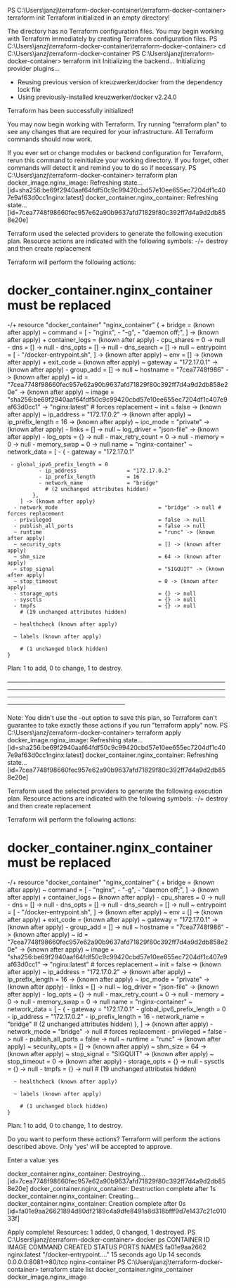 PS C:\Users\janzj\terraform-docker-container\terraform-docker-container> terraform init
Terraform initialized in an empty directory!

The directory has no Terraform configuration files. You may begin working
with Terraform immediately by creating Terraform configuration files.
PS C:\Users\janzj\terraform-docker-container\terraform-docker-container> cd C:\Users\janzj\terraform-docker-container
PS C:\Users\janzj\terraform-docker-container> terraform init
Initializing the backend...
Initializing provider plugins...
- Reusing previous version of kreuzwerker/docker from the dependency lock file
- Using previously-installed kreuzwerker/docker v2.24.0

Terraform has been successfully initialized!

You may now begin working with Terraform. Try running "terraform plan" to see
any changes that are required for your infrastructure. All Terraform commands
should now work.

If you ever set or change modules or backend configuration for Terraform,
rerun this command to reinitialize your working directory. If you forget, other
commands will detect it and remind you to do so if necessary.
PS C:\Users\janzj\terraform-docker-container> terraform plan
docker_image.nginx_image: Refreshing state... [id=sha256:be69f2940aaf64fdf50c9c99420cbd57e10ee655ec7204df1c407e9af63d0cc1nginx:latest]
docker_container.nginx_container: Refreshing state... [id=7cea7748f98660fec957e62a90b9637afd71829f80c392ff7d4a9d2db858e20e]

Terraform used the selected providers to generate the following execution plan. Resource actions are indicated with the following symbols:
-/+ destroy and then create replacement

Terraform will perform the following actions:

  # docker_container.nginx_container must be replaced
-/+ resource "docker_container" "nginx_container" {
      + bridge                                      = (known after apply)
      ~ command                                     = [
          - "nginx",
          - "-g",
          - "daemon off;",
        ] -> (known after apply)
      + container_logs                              = (known after apply)
      - cpu_shares                                  = 0 -> null
      - dns                                         = [] -> null
      - dns_opts                                    = [] -> null
      - dns_search                                  = [] -> null
      ~ entrypoint                                  = [
          - "/docker-entrypoint.sh",
        ] -> (known after apply)
      ~ env                                         = [] -> (known after apply)
      + exit_code                                   = (known after apply)
      ~ gateway                                     = "172.17.0.1" -> (known after apply)
      - group_add                                   = [] -> null
      ~ hostname                                    = "7cea7748f986" -> (known after apply)
      ~ id                                          = "7cea7748f98660fec957e62a90b9637afd71829f80c392ff7d4a9d2db858e20e" -> (known after apply)
      ~ image                                       = "sha256:be69f2940aaf64fdf50c9c99420cbd57e10ee655ec7204df1c407e9af63d0cc1" -> "nginx:latest" # forces replacement
      ~ init                                        = false -> (known after apply)
      ~ ip_address                                  = "172.17.0.2" -> (known after apply)
      ~ ip_prefix_length                            = 16 -> (known after apply)
      ~ ipc_mode                                    = "private" -> (known after apply)
      - links                                       = [] -> null
      ~ log_driver                                  = "json-file" -> (known after apply)
      - log_opts                                    = {} -> null
      - max_retry_count                             = 0 -> null
      - memory                                      = 0 -> null
      - memory_swap                                 = 0 -> null
        name                                        = "nginx-container"
      ~ network_data                                = [
          - {
              - gateway                   = "172.17.0.1"


     - global_ipv6_prefix_length = 0
              - ip_address                = "172.17.0.2"
              - ip_prefix_length          = 16
              - network_name              = "bridge"
                # (2 unchanged attributes hidden)
            },
        ] -> (known after apply)
      - network_mode                                = "bridge" -> null # forces replacement
      - privileged                                  = false -> null
      - publish_all_ports                           = false -> null
      ~ runtime                                     = "runc" -> (known after apply)
      ~ security_opts                               = [] -> (known after apply)
      ~ shm_size                                    = 64 -> (known after apply)
      ~ stop_signal                                 = "SIGQUIT" -> (known after apply)
      ~ stop_timeout                                = 0 -> (known after apply)
      - storage_opts                                = {} -> null
      - sysctls                                     = {} -> null
      - tmpfs                                       = {} -> null
        # (19 unchanged attributes hidden)

      ~ healthcheck (known after apply)

      ~ labels (known after apply)

        # (1 unchanged block hidden)
    }

Plan: 1 to add, 0 to change, 1 to destroy.

───────────────────────────────────────────────────────────────────────────────────────────────────────────────────────────────────────────────────────────────────────────────── 

Note: You didn't use the -out option to save this plan, so Terraform can't guarantee to take exactly these actions if you run "terraform apply" now.
PS C:\Users\janzj\terraform-docker-container> terraform apply
docker_image.nginx_image: Refreshing state... [id=sha256:be69f2940aaf64fdf50c9c99420cbd57e10ee655ec7204df1c407e9af63d0cc1nginx:latest]
docker_container.nginx_container: Refreshing state... [id=7cea7748f98660fec957e62a90b9637afd71829f80c392ff7d4a9d2db858e20e]

Terraform used the selected providers to generate the following execution plan. Resource actions are indicated with the following symbols:
-/+ destroy and then create replacement

Terraform will perform the following actions:


# docker_container.nginx_container must be replaced
-/+ resource "docker_container" "nginx_container" {
      + bridge                                      = (known after apply)
      ~ command                                     = [
          - "nginx",
          - "-g",
          - "daemon off;",
        ] -> (known after apply)
      + container_logs                              = (known after apply)
      - cpu_shares                                  = 0 -> null
      - dns                                         = [] -> null
      - dns_opts                                    = [] -> null
      - dns_search                                  = [] -> null
      ~ entrypoint                                  = [
          - "/docker-entrypoint.sh",
        ] -> (known after apply)
      ~ env                                         = [] -> (known after apply)
      + exit_code                                   = (known after apply)
      ~ gateway                                     = "172.17.0.1" -> (known after apply)
      - group_add                                   = [] -> null
      ~ hostname                                    = "7cea7748f986" -> (known after apply)
      ~ id                                          = "7cea7748f98660fec957e62a90b9637afd71829f80c392ff7d4a9d2db858e20e" -> (known after apply)
      ~ image                                       = "sha256:be69f2940aaf64fdf50c9c99420cbd57e10ee655ec7204df1c407e9af63d0cc1" -> "nginx:latest" # forces replacement
      ~ init                                        = false -> (known after apply)
      ~ ip_address                                  = "172.17.0.2" -> (known after apply)
      ~ ip_prefix_length                            = 16 -> (known after apply)
      ~ ipc_mode                                    = "private" -> (known after apply)
      - links                                       = [] -> null
      ~ log_driver                                  = "json-file" -> (known after apply)
      - log_opts                                    = {} -> null
      - max_retry_count                             = 0 -> null
      - memory                                      = 0 -> null
      - memory_swap                                 = 0 -> null
        name                                        = "nginx-container"
      ~ network_data                                = [
          - {
              - gateway                   = "172.17.0.1"
              - global_ipv6_prefix_length = 0
              - ip_address                = "172.17.0.2"
              - ip_prefix_length          = 16
              - network_name              = "bridge"
                # (2 unchanged attributes hidden)
            },
        ] -> (known after apply)
      - network_mode                                = "bridge" -> null # forces replacement
      - privileged                                  = false -> null
      - publish_all_ports                           = false -> null
      ~ runtime                                     = "runc" -> (known after apply)
      ~ security_opts                               = [] -> (known after apply)
      ~ shm_size                                    = 64 -> (known after apply)
      ~ stop_signal                                 = "SIGQUIT" -> (known after apply)
      ~ stop_timeout                                = 0 -> (known after apply)
      - storage_opts                                = {} -> null
      - sysctls                                     = {} -> null
      - tmpfs                                       = {} -> null
        # (19 unchanged attributes hidden)

      ~ healthcheck (known after apply)

      ~ labels (known after apply)

        # (1 unchanged block hidden)
    }

Plan: 1 to add, 0 to change, 1 to destroy.

Do you want to perform these actions?
  Terraform will perform the actions described above.
  Only 'yes' will be accepted to approve.

  Enter a value: yes

  docker_container.nginx_container: Destroying... [id=7cea7748f98660fec957e62a90b9637afd71829f80c392ff7d4a9d2db858e20e]
docker_container.nginx_container: Destruction complete after 1s
docker_container.nginx_container: Creating...
docker_container.nginx_container: Creation complete after 0s [id=fa01e9aa26621894d80df2189c4a9dfe8491a8d318bfff9d7e1437c21c01033f]

Apply complete! Resources: 1 added, 0 changed, 1 destroyed.
PS C:\Users\janzj\terraform-docker-container> docker ps
CONTAINER ID   IMAGE          COMMAND                  CREATED          STATUS          PORTS                  NAMES
fa01e9aa2662   nginx:latest   "/docker-entrypoint.…"   15 seconds ago   Up 14 seconds   0.0.0.0:8081->80/tcp   nginx-container
PS C:\Users\janzj\terraform-docker-container> terraform state list
docker_container.nginx_container
docker_image.nginx_image

